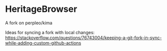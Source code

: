 # HeritageBrowser
A fork on perpleo/kima

Ideas for syncing a fork with local changes: https://stackoverflow.com/questions/76743004/keeping-a-git-fork-in-sync-while-adding-custom-github-actions
